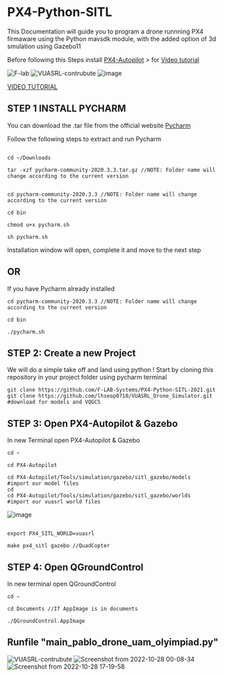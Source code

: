 # PX4-Python-SITL

This Documentation will guide you to program a drone runnning PX4 firmaware using the Python mavsdk module, with the added option of 3d smulation using Gazebo11

Before following this Steps install <a href="https://github.com/F-LAB-Systems/SITL_2021">PX4-Autopilot<a> > for <a href="https://www.youtube.com/watch?v=AAv2zVYgxIY&feature=youtu.be">Video tutorial</a>
 
![F-lab](https://user-images.githubusercontent.com/78522341/107612078-724ecf00-6c6b-11eb-9fca-7db484a7f586.png)
![VUASRL-contrubute](https://user-images.githubusercontent.com/79184520/198298463-be646e06-726d-424b-bf5a-c7b2504da905.png)
![image](https://user-images.githubusercontent.com/79184520/198647175-009fd22b-c6af-409a-ae08-f2b801657258.png)


 <a href="https://youtu.be/r5GEO2Zvs54">VIDEO TUTORIAL</a>

## STEP 1 INSTALL PYCHARM

You can download the .tar file from the official website <a href="https://www.jetbrains.com/pycharm/download/#section=linux">Pycharm</a>

Follow the following steps to extract and run Pycharm

```

cd ~/Downloads

tar -xzf pycharm-community-2020.3.3.tar.gz //NOTE: Folder name will change according to the current version

```
```

cd pycharm-community-2020.3.3 //NOTE: Folder name will change according to the current version

cd bin

chmod u+x pycharm.sh

sh pycharm.sh

```
Installation window will open, complete it and move to the next step

## OR

If you have Pycharm already installed

```
cd pycharm-community-2020.3.3 //NOTE: Folder name will change according to the current version

cd bin

./pycharm.sh
```

## STEP 2: Create a new Project

We will do a simple take off and land using python !
Start by cloning this repository in your project folder using pycharm terminal

```
git clone https://github.com/F-LAB-Systems/PX4-Python-SITL-2021.git
git clone https://github.com/lhseop0710/VUASRL_Drone_Simulator.git  #download for models and VQGCS
```
## STEP 3: Open PX4-Autopilot & Gazebo

In new Terminal open PX4-Autopilot & Gazebo
```
cd ~

cd PX4-Autopilot

cd PX4-Autopilot/Tools/simulation/gazebo/sitl_gazebo/models
#import our model files
cd
cd PX4-Autopilot/Tools/simulation/gazebo/sitl_gazebo/worlds
#import our vuasrl world files
``` 
 ![image](https://user-images.githubusercontent.com/79184520/198585343-33be60ca-4583-4cc1-a604-03ce9b43e45f.png)
```

export PX4_SITL_WORLD=vuasrl

make px4_sitl gazebo //QuadCopter
```



## STEP 4: Open QGroundControl

In new terminal open QGroundControl
```
cd ~

cd Documents //If AppImage is in documents

./QGroundControl.AppImage
```
## Runfile "main_pablo_drone_uam_olyimpiad.py"
![VUASRL-contrubute](https://user-images.githubusercontent.com/79184520/198586120-d00d3c81-62c4-42d8-8734-2cb608d6461c.png)
![Screenshot from 2022-10-28 00-08-34](https://user-images.githubusercontent.com/79184520/198645241-d80c1787-fe3a-4a61-88fd-e842d4d3f240.png)
![Screenshot from 2022-10-28 17-19-58](https://user-images.githubusercontent.com/79184520/198645996-a3e9edf4-55b9-4bcf-8391-23b7ff894cc5.png)


